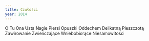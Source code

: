 ```yaml
---
title: Czułości
year: 2014
---
```


O
Tu
Ona
Usta
Nagie
Piersi
Opuszki
Oddechem
Delikatną
Pieszczotą
Zawirowanie
Zwieńczające
Wniebobiorące
Niesamowitości
